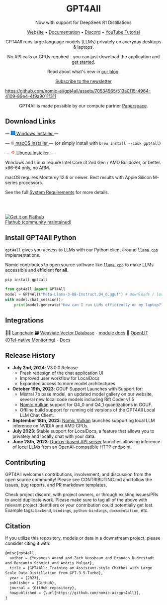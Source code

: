 <h1 align="center">GPT4All</h1>

<p align="center">
  Now with support for DeepSeek R1 Distillations
</p>

<p align="center">
  <a href="https://www.nomic.ai/gpt4all">Website</a> &bull; <a href="https://docs.gpt4all.io">Documentation</a> &bull; <a href="https://discord.gg/mGZE39AS3e">Discord</a> &bull; <a href="https://www.youtube.com/watch?v=gQcZDXRVJok">YouTube Tutorial</a>
</p>

<p align="center">
  GPT4All runs large language models (LLMs) privately on everyday desktops & laptops.
</p>
<p align="center">
  No API calls or GPUs required - you can just download the application and <a href="https://docs.gpt4all.io/gpt4all_desktop/quickstart.html#quickstart">get started</a>.
</p>

<p align="center">
  Read about what's new in <a href="https://www.nomic.ai/blog/tag/gpt4all">our blog</a>.
</p>
<p align="center">
  <a href="https://nomic.ai/gpt4all/#newsletter-form">Subscribe to the newsletter</a>
</p>

https://github.com/nomic-ai/gpt4all/assets/70534565/513a0f15-4964-4109-89e4-4f9a9011f311

<p align="center">
GPT4All is made possible by our compute partner <a href="https://www.paperspace.com/">Paperspace</a>.
</p>

## Download Links

<p>
  &mdash; <a href="https://gpt4all.io/installers/gpt4all-installer-win64.exe">
    <img src="gpt4all-bindings/python/docs/assets/windows.png" style="height: 1em; width: auto" /> Windows Installer
  </a> &mdash;
</p>
<p>
  &mdash; <a href="https://gpt4all.io/installers/gpt4all-installer-darwin.dmg">
    <img src="gpt4all-bindings/python/docs/assets/mac.png" style="height: 1em; width: auto" /> macOS Installer
  </a> &mdash; (or simply install with <code>brew install --cask gpt4all</code>)
</p>
<p>
  &mdash; <a href="https://gpt4all.io/installers/gpt4all-installer-linux.run">
    <img src="gpt4all-bindings/python/docs/assets/ubuntu.svg" style="height: 1em; width: auto" /> Ubuntu Installer
  </a> &mdash;
</p>
<p>
  Windows and Linux require Intel Core i3 2nd Gen / AMD Bulldozer, or better. x86-64 only, no ARM.
</p>
<p>
  macOS requires Monterey 12.6 or newer. Best results with Apple Silicon M-series processors.
</p>

See the full [System Requirements](gpt4all-chat/system_requirements.md) for more details.

<br/>
<br/>
<p>
  <a href='https://flathub.org/apps/io.gpt4all.gpt4all'>
    <img style="height: 2em; width: auto" alt='Get it on Flathub' src='https://flathub.org/api/badge'><br/>
    Flathub (community maintained)
  </a>
</p>

## Install GPT4All Python

`gpt4all` gives you access to LLMs with our Python client around [`llama.cpp`](https://github.com/ggerganov/llama.cpp) implementations. 

Nomic contributes to open source software like [`llama.cpp`](https://github.com/ggerganov/llama.cpp) to make LLMs accessible and efficient **for all**.

```bash
pip install gpt4all
```

```python
from gpt4all import GPT4All
model = GPT4All("Meta-Llama-3-8B-Instruct.Q4_0.gguf") # downloads / loads a 4.66GB LLM
with model.chat_session():
    print(model.generate("How can I run LLMs efficiently on my laptop?", max_tokens=1024))
```


## Integrations

:parrot::link: [Langchain](https://python.langchain.com/v0.2/docs/integrations/providers/gpt4all/)
:card_file_box: [Weaviate Vector Database](https://github.com/weaviate/weaviate) - [module docs](https://weaviate.io/developers/weaviate/modules/retriever-vectorizer-modules/text2vec-gpt4all)
:telescope: [OpenLIT (OTel-native Monitoring)](https://github.com/openlit/openlit) - [Docs](https://docs.openlit.io/latest/integrations/gpt4all)

## Release History
- **July 2nd, 2024**: V3.0.0 Release
    - Fresh redesign of the chat application UI
    - Improved user workflow for LocalDocs
    - Expanded access to more model architectures
- **October 19th, 2023**: GGUF Support Launches with Support for:
    - Mistral 7b base model, an updated model gallery on our website, several new local code models including Rift Coder v1.5
    - [Nomic Vulkan](https://blog.nomic.ai/posts/gpt4all-gpu-inference-with-vulkan) support for Q4\_0 and Q4\_1 quantizations in GGUF.
    - Offline build support for running old versions of the GPT4All Local LLM Chat Client.
- **September 18th, 2023**: [Nomic Vulkan](https://blog.nomic.ai/posts/gpt4all-gpu-inference-with-vulkan) launches supporting local LLM inference on NVIDIA and AMD GPUs.
- **July 2023**: Stable support for LocalDocs, a feature that allows you to privately and locally chat with your data.
- **June 28th, 2023**: [Docker-based API server] launches allowing inference of local LLMs from an OpenAI-compatible HTTP endpoint.

[Docker-based API server]: https://github.com/nomic-ai/gpt4all/tree/cef74c2be20f5b697055d5b8b506861c7b997fab/gpt4all-api

## Contributing
GPT4All welcomes contributions, involvement, and discussion from the open source community!
Please see CONTRIBUTING.md and follow the issues, bug reports, and PR markdown templates.

Check project discord, with project owners, or through existing issues/PRs to avoid duplicate work.
Please make sure to tag all of the above with relevant project identifiers or your contribution could potentially get lost.
Example tags: `backend`, `bindings`, `python-bindings`, `documentation`, etc.

## Citation

If you utilize this repository, models or data in a downstream project, please consider citing it with:
```
@misc{gpt4all,
  author = {Yuvanesh Anand and Zach Nussbaum and Brandon Duderstadt and Benjamin Schmidt and Andriy Mulyar},
  title = {GPT4All: Training an Assistant-style Chatbot with Large Scale Data Distillation from GPT-3.5-Turbo},
  year = {2023},
  publisher = {GitHub},
  journal = {GitHub repository},
  howpublished = {\url{https://github.com/nomic-ai/gpt4all}},
}
```
